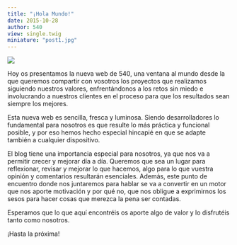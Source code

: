 ```yaml
---
title: "¡Hola Mundo!"
date: 2015-10-28
author: 540
view: single.twig
miniature: "post1.jpg"
---
```

![](../../images/post1-interior.jpg)

Hoy os presentamos la nueva web de 540, una ventana al mundo desde la que queremos compartir con vosotros los proyectos que realizamos siguiendo nuestros valores, enfrentándonos a los retos sin miedo e involucrando a nuestros clientes en el proceso para que los resultados sean siempre los mejores.


Esta nueva web es sencilla, fresca y luminosa. Siendo desarrolladores lo fundamental para nosotros es que resulte lo más práctica y funcional posible, y por eso hemos hecho especial hincapié en que se adapte también a cualquier dispositivo.  


El blog tiene una importancia especial para nosotros, ya que nos va a permitir crecer y mejorar día a día. Queremos que sea un lugar para reflexionar, revisar y mejorar lo que hacemos, algo para lo que vuestra opinión y comentarios resultarán esenciales. Además, este punto de encuentro donde nos juntaremos para hablar se va a convertir en un motor que nos aporte motivación y por qué no, que nos obligue a exprimirnos los sesos para hacer cosas que merezca la pena ser contadas.


Esperamos que lo que aquí encontréis os aporte algo de valor y lo disfrutéis tanto como nosotros.


¡Hasta la próxima!